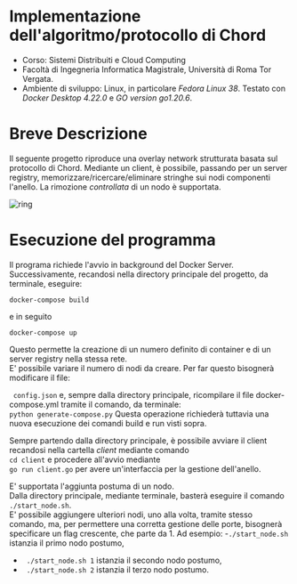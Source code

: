 # Implementazione dell'algoritmo/protocollo di Chord
- Corso: Sistemi Distribuiti e Cloud Computing
- Facoltà di Ingegneria Informatica Magistrale, Università di Roma Tor Vergata.
- Ambiente di sviluppo: Linux, in particolare <i>Fedora Linux 38</i>. Testato con  <i>Docker Desktop 4.22.0</i> e  <i>GO version go1.20.6</i>.
  
# Breve Descrizione
Il seguente progetto riproduce una overlay network strutturata basata sul protocollo di Chord. Mediante un client, è possibile, passando per un server registry, memorizzare/ricercare/eliminare stringhe sui nodi componenti l'anello. La rimozione  <i>controllata </i> di un nodo è supportata.


![ring](https://github.com/simonefesta/Chord_SDCC/assets/55951548/04af223b-d756-4e77-b3b5-c74ed7ffe8d4)



# Esecuzione del programma
Il programa richiede l'avvio in background del Docker Server.  
Successivamente, recandosi nella directory principale del progetto, da terminale, eseguire:  
```
docker-compose build
```
e in seguito  
```
docker-compose up
```
Questo permette la creazione di un numero definito di container e di un server registry nella stessa rete.  
E' possibile variare il numero di nodi da creare. Per far questo bisognerà modificare il file:  

``` config.json``` e, sempre dalla directory principale, ricompilare il file docker-compose.yml tramite il comando, da terminale:  
``` python generate-compose.py ```
Questa operazione richiederà tuttavia una nuova esecuzione dei comandi build e run visti sopra.  

Sempre partendo dalla directory principale, è possibile avviare il client recandosi nella cartella <i>client</i> mediante comando  
```cd client``` e procedere all'avvio mediante  
```go run client.go``` per avere un'interfaccia per la gestione dell'anello.

E' supportata l'aggiunta postuma di un nodo.  
Dalla directory principale, mediante terminale, basterà eseguire il comando ``` ./start_node.sh ```.  
E' possibile aggiungere ulteriori nodi, uno alla volta, tramite stesso comando, ma, per permettere una corretta gestione delle porte, bisognerà specificare un flag crescente, che parte da 1.
Ad esempio:
-``` ./start_node.sh ``` istanzia il primo nodo postumo, 
- ``` ./start_node.sh 1``` istanzia il secondo nodo postumo,
-  ``` ./start_node.sh 2``` istanzia il terzo nodo postumo.
